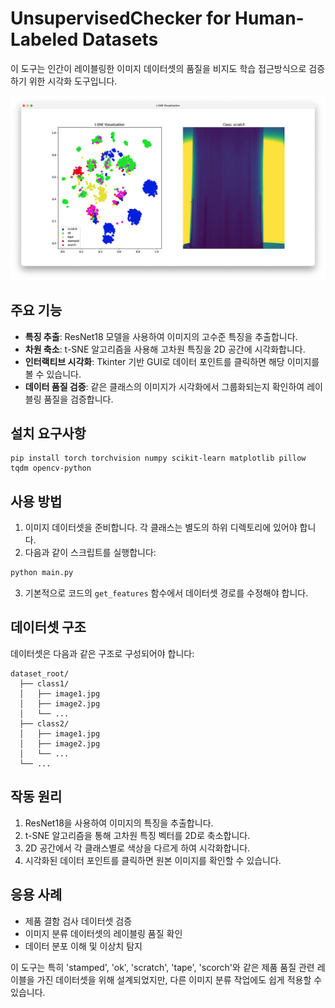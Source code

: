 # UnsupervisedChecker for Human-Labeled Datasets

이 도구는 인간이 레이블링한 이미지 데이터셋의 품질을 비지도 학습 접근방식으로 검증하기 위한 시각화 도구입니다.

![시각화 예시](R1280x0-4.png)

## 주요 기능

- **특징 추출**: ResNet18 모델을 사용하여 이미지의 고수준 특징을 추출합니다.
- **차원 축소**: t-SNE 알고리즘을 사용해 고차원 특징을 2D 공간에 시각화합니다.
- **인터랙티브 시각화**: Tkinter 기반 GUI로 데이터 포인트를 클릭하면 해당 이미지를 볼 수 있습니다.
- **데이터 품질 검증**: 같은 클래스의 이미지가 시각화에서 그룹화되는지 확인하여 레이블링 품질을 검증합니다.

## 설치 요구사항

```
pip install torch torchvision numpy scikit-learn matplotlib pillow tqdm opencv-python
```

## 사용 방법

1. 이미지 데이터셋을 준비합니다. 각 클래스는 별도의 하위 디렉토리에 있어야 합니다.
2. 다음과 같이 스크립트를 실행합니다:

```python
python main.py
```

3. 기본적으로 코드의 `get_features` 함수에서 데이터셋 경로를 수정해야 합니다.

## 데이터셋 구조

데이터셋은 다음과 같은 구조로 구성되어야 합니다:

```
dataset_root/
  ├── class1/
  │   ├── image1.jpg
  │   ├── image2.jpg
  │   └── ...
  ├── class2/
  │   ├── image1.jpg
  │   ├── image2.jpg
  │   └── ...
  └── ...
```

## 작동 원리

1. ResNet18을 사용하여 이미지의 특징을 추출합니다.
2. t-SNE 알고리즘을 통해 고차원 특징 벡터를 2D로 축소합니다.
3. 2D 공간에서 각 클래스별로 색상을 다르게 하여 시각화합니다.
4. 시각화된 데이터 포인트를 클릭하면 원본 이미지를 확인할 수 있습니다.

## 응용 사례

- 제품 결함 검사 데이터셋 검증
- 이미지 분류 데이터셋의 레이블링 품질 확인
- 데이터 분포 이해 및 이상치 탐지

이 도구는 특히 'stamped', 'ok', 'scratch', 'tape', 'scorch'와 같은 제품 품질 관련 레이블을 가진 데이터셋을 위해 설계되었지만, 다른 이미지 분류 작업에도 쉽게 적용할 수 있습니다.
